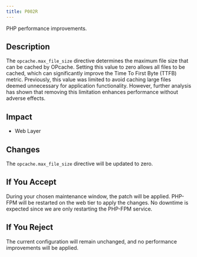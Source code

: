 ```yaml
---
title: P002R
---
```


PHP performance improvements.

## Description

The `opcache.max_file_size` directive determines the maximum file size that can be cached by OPcache. Setting this value to zero allows all files to be cached, which can significantly improve the Time To First Byte (TTFB) metric. Previously, this value was limited to avoid caching large files deemed unnecessary for application functionality. However, further analysis has shown that removing this limitation enhances performance without adverse effects.

## Impact

- Web Layer

## Changes

The `opcache.max_file_size` directive will be updated to zero.

## If You Accept

During your chosen maintenance window, the patch will be applied.
PHP-FPM will be restarted on the web tier to apply the changes.
No downtime is expected since we are only restarting the PHP-FPM service.

## If You Reject

The current configuration will remain unchanged, and no performance improvements will be applied.
